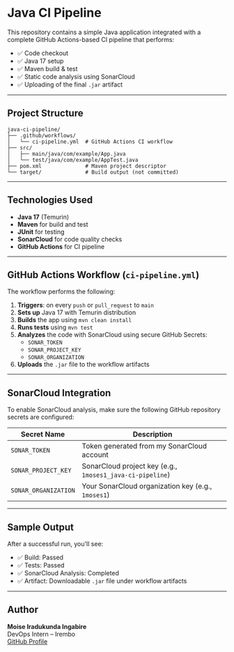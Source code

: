 # Java CI Pipeline

This repository contains a simple Java application integrated with a complete GitHub Actions-based CI pipeline that performs:
- ✅ Code checkout
- ✅ Java 17 setup
- ✅ Maven build & test
- ✅ Static code analysis using SonarCloud
- ✅ Uploading of the final `.jar` artifact

---

## Project Structure

```
java-ci-pipeline/
├── .github/workflows/
│   └── ci-pipeline.yml  # GitHub Actions CI workflow
├── src/
│   ├── main/java/com/example/App.java
│   └── test/java/com/example/AppTest.java
├── pom.xml              # Maven project descriptor
└── target/              # Build output (not committed)
```

---

## Technologies Used

- **Java 17** (Temurin)
- **Maven** for build and test
- **JUnit** for testing
- **SonarCloud** for code quality checks
- **GitHub Actions** for CI pipeline

---

## GitHub Actions Workflow (`ci-pipeline.yml`)

The workflow performs the following:
1. **Triggers**: on every `push` or `pull_request` to `main`
2. **Sets up** Java 17 with Temurin distribution
3. **Builds** the app using `mvn clean install`
4. **Runs tests** using `mvn test`
5. **Analyzes** the code with SonarCloud using secure GitHub Secrets:
   - `SONAR_TOKEN`
   - `SONAR_PROJECT_KEY`
   - `SONAR_ORGANIZATION`
6. **Uploads** the `.jar` file to the workflow artifacts

---

## SonarCloud Integration

To enable SonarCloud analysis, make sure the following GitHub repository secrets are configured:

| Secret Name           | Description                               |
|------------------------|-------------------------------------------|
| `SONAR_TOKEN`          | Token generated from my SonarCloud account |
| `SONAR_PROJECT_KEY`    | SonarCloud project key (e.g., `1moses1_java-ci-pipeline`) |
| `SONAR_ORGANIZATION`   | Your SonarCloud organization key (e.g., `1moses1`) |

---

## Sample Output

After a successful run, you'll see:
- ✅ Build: Passed
- ✅ Tests: Passed
- ✅ SonarCloud Analysis: Completed
- ✅ Artifact: Downloadable `.jar` file under workflow artifacts

---

## Author

**Moise Iradukunda Ingabire**  
DevOps Intern – Irembo  
[GitHub Profile](https://github.com/1moses1)
